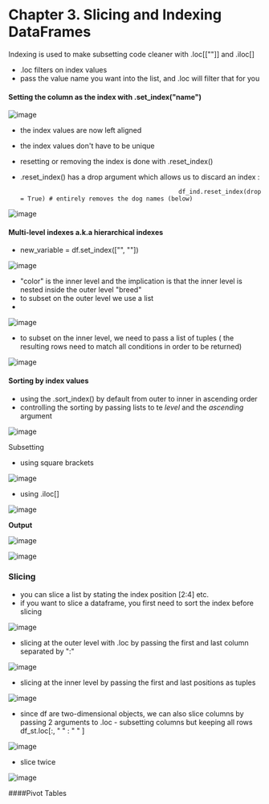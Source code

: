 # Chapter 3. Slicing and Indexing DataFrames
Indexing is used to make subsetting code cleaner with .loc[[""]] and .iloc[]
- .loc filters on index values
- pass the value name you want into the list, and .loc will filter that for you


#### Setting the column as the index with .set_index("name") 

![image](https://user-images.githubusercontent.com/72341578/151882510-3331e067-c507-4d1f-897c-88507260a3d2.png)

- the index values are now left aligned
- the index values don't have to be unique
- resetting or removing the index is done with .reset_index()
- .reset_index() has a drop argument which allows us to discard an index :

                                                  df_ind.reset_index(drop = True) # entirely removes the dog names (below)
                                                  
![image](https://user-images.githubusercontent.com/72341578/151882933-7ddb3e0e-8a9e-4faf-8215-3819d244e075.png)

#### Multi-level indexes a.k.a hierarchical indexes
- new_variable = df.set_index(["", ""])

![image](https://user-images.githubusercontent.com/72341578/151886824-28bd36e9-ab7d-4a05-bd92-b844c1d9d71c.png)


- "color" is the inner level and the implication is that the inner level is nested inside the outer level "breed"
- to subset on the outer level we use a list 
- 
![image](https://user-images.githubusercontent.com/72341578/151887408-10924cc0-bc45-4db0-a1f2-c99ab5f5288b.png)

- to subset on the inner level, we need to pass a list of tuples ( the resulting rows need to match all conditions in order to be returned)

![image](https://user-images.githubusercontent.com/72341578/151887344-133cf139-ef60-4754-bd55-782757dfa93d.png)

#### Sorting by index values 
- using the .sort_index() by default from outer to inner in ascending order
- controlling the sorting by passing lists to te *level* and the *ascending* argument

![image](https://user-images.githubusercontent.com/72341578/151887741-07708418-afc6-4cd0-8da4-7a15880ffae3.png)

 Subsetting 
 - using square brackets 
 
![image](https://user-images.githubusercontent.com/72341578/151889849-be162f11-73fe-4495-9657-97d83ea3d13a.png)

- using .iloc[]

![image](https://user-images.githubusercontent.com/72341578/151889914-c3a13833-ccc8-4e9c-9b75-bcd32c264e2d.png)

**Output** 

![image](https://user-images.githubusercontent.com/72341578/151890017-1ca303e6-6ca1-4e09-993c-09f845da0bbe.png)


![image](https://user-images.githubusercontent.com/72341578/151890062-983cf058-5bcd-431d-9f00-3f9d2a783a9e.png)

### Slicing 
- you can slice a list by stating the index position [2:4] etc.
- if you want to slice a dataframe, you first need to sort the index before slicing 

![image](https://user-images.githubusercontent.com/72341578/151891761-c7a0a4dd-6605-49b7-bb9e-ba5ad4d28a5a.png)

- slicing at the outer level with .loc by passing the first and last column separated by ":" 

![image](https://user-images.githubusercontent.com/72341578/151891854-d4fce1ac-f770-4815-abac-95a344a23098.png)

- slicing at the inner level by passing the first and last positions as tuples 

![image](https://user-images.githubusercontent.com/72341578/151892009-cb0fb7f1-33ab-4dd6-8928-1e29f6ed9d09.png)

- since df are two-dimensional objects, we can also slice columns by passing 2 arguments to .loc
                  - subsetting columns but keeping all rows df_st.loc[:, " " : " " ] 

 ![image](https://user-images.githubusercontent.com/72341578/151895313-d36e5af8-4633-4f67-b515-2fdb438efa04.png)

- slice twice 

 ![image](https://user-images.githubusercontent.com/72341578/151895406-709a7e76-fbbe-4b15-8bfe-f320030e9727.png)

####Pivot Tables




